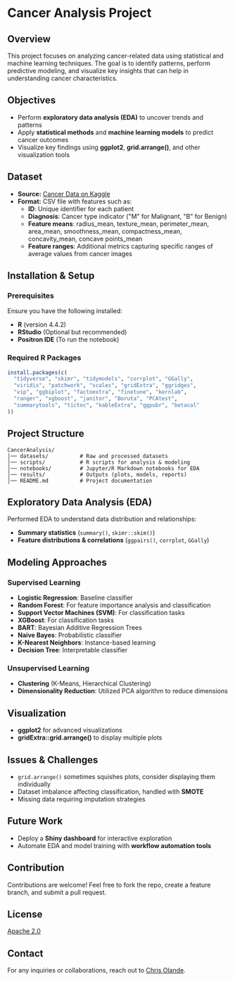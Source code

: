 # Cancer Analysis Project

## Overview
This project focuses on analyzing cancer-related data using statistical and machine learning techniques. The goal is to identify patterns, perform predictive modeling, and visualize key insights that can help in understanding cancer characteristics.

## Objectives
- Perform **exploratory data analysis (EDA)** to uncover trends and patterns
- Apply **statistical methods** and **machine learning models** to predict cancer outcomes
- Visualize key findings using **ggplot2**, **grid.arrange()**, and other visualization tools

## Dataset
- **Source:** [Cancer Data on Kaggle](https://www.kaggle.com/datasets/erdemtaha/cancer-data)
- **Format:** CSV file with features such as:
  - **ID**: Unique identifier for each patient
  - **Diagnosis**: Cancer type indicator ("M" for Malignant, "B" for Benign)
  - **Feature means**: radius_mean, texture_mean, perimeter_mean, area_mean, smoothness_mean, compactness_mean, concavity_mean, concave points_mean
  - **Feature ranges**: Additional metrics capturing specific ranges of average values from cancer images

## Installation & Setup

### Prerequisites
Ensure you have the following installed:
- **R** (version 4.4.2)
- **RStudio** (Optional but recommended)
- **Positron IDE** (To run the notebook)

### Required R Packages
```r
install.packages(c(
  "tidyverse", "skimr", "tidymodels", "corrplot", "GGally", 
  "viridis", "patchwork", "scales", "gridExtra", "ggridges", 
  "vip", "ggbiplot", "factoextra", "finetune", "kernlab", 
  "ranger", "xgboost", "janitor", "Boruta", "PCAtest", 
  "summarytools", "tictoc", "kableExtra", "ggpubr", "betacal"
))
```

## Project Structure
```
CancerAnalysis/
│── datasets/          # Raw and processed datasets
│── scripts/           # R scripts for analysis & modeling
│── notebooks/         # Jupyter/R Markdown notebooks for EDA
│── results/           # Outputs (plots, models, reports)
│── README.md          # Project documentation
```

## Exploratory Data Analysis (EDA)
Performed EDA to understand data distribution and relationships:
- **Summary statistics** (`summary()`, `skimr::skim()`)
- **Feature distributions & correlations** (`ggpairs()`, `corrplot`, `GGally`)

## Modeling Approaches

### Supervised Learning
- **Logistic Regression**: Baseline classifier
- **Random Forest**: For feature importance analysis and classification
- **Support Vector Machines (SVM)**: For classification tasks
- **XGBoost**: For classification tasks
- **BART**: Bayesian Additive Regression Trees
- **Naive Bayes**: Probabilistic classifier
- **K-Nearest Neighbors**: Instance-based learning
- **Decision Tree**: Interpretable classifier

### Unsupervised Learning
- **Clustering** (K-Means, Hierarchical Clustering)
- **Dimensionality Reduction**: Utilized PCA algorithm to reduce dimensions

## Visualization
- **ggplot2** for advanced visualizations
- **gridExtra::grid.arrange()** to display multiple plots

## Issues & Challenges
- `grid.arrange()` sometimes squishes plots, consider displaying them individually
- Dataset imbalance affecting classification, handled with **SMOTE**
- Missing data requiring imputation strategies

## Future Work
- Deploy a **Shiny dashboard** for interactive exploration
- Automate EDA and model training with **workflow automation tools**

## Contribution
Contributions are welcome! Feel free to fork the repo, create a feature branch, and submit a pull request.

## License
[Apache 2.0](https://www.apache.org/licenses/LICENSE-2.0)

## Contact
For any inquiries or collaborations, reach out to [Chris Olande](mailto:olandechris@gmail.com).